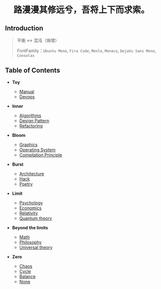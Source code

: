 <h1 style="text-align:center"> 路漫漫其修远兮，吾将上下而求索。</h1>

## Introduction

> 平衡 ↔ 混沌（熵增）
>
> FontFamily：`Ubuntu Mono`, `Fira Code`, `Menlo`, `Monaco`, `DejaVu Sans Mono`, `Consolas`

## Table of Contents

+ **Toy**
  + [Manual](/docs/Manual/Main.md)
  + [Devops](/docs/Devops/Main.md)
  
+ **Inner**
  + [Algorithms](/docs/Algorithms/Main.md)
  + [Design Pattern](/docs/DesignPattern/Main.md)
  + [Refactoring](/docs/Refactoring/Main.md)
  
+ **Bloom**
  + [Graphics]()
  + [Operating System](/docs/System/Main.md)
  + [Compilation Principle]()
  
+ **Burst**
  + [Architecture](/docs/Architecture/Main.md)
  + [Hack](/docs/Hack/Main.md)
  + [Poetry](/docs/Poetry/Main.md)
  
+ **Limit**
  + [Psychology](/docs/Psychology/main.md)
  + [Economics]()
  + [Relativity]()
  + [Quantum theory]()
  
+ **Beyond the limits**
  + [Math]()
  + [Philosophy]()
  + [Universal theory]()
  
+ **Zero**
  + [Chaos]()
  + [Cycle]()
  + [Balance]()
  + [None]()

    
